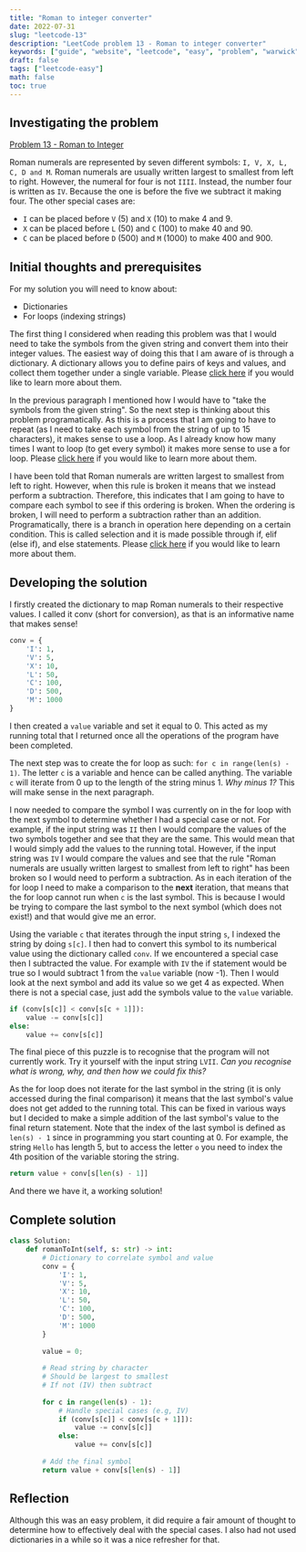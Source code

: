 ```yaml
---
title: "Roman to integer converter"
date: 2022-07-31
slug: "leetcode-13"
description: "LeetCode problem 13 - Roman to integer converter"
keywords: ["guide", "website", "leetcode", "easy", "problem", "warwick", "university", "student", "13", "roman"]
draft: false
tags: ["leetcode-easy"]
math: false
toc: true
---
```


## Investigating the problem

[Problem 13 - Roman to Integer](https://leetcode.com/problems/roman-to-integer/)

Roman numerals are represented by seven different symbols: `I, V, X, L, C, D and M`.
Roman numerals are usually written largest to smallest from left to right. 
However, the numeral for four is not `IIII`. Instead, the number four is written as `IV`. 
Because the one is before the five we subtract it making four. The other special cases are:

* `I` can be placed before `V` (5) and `X` (10) to make 4 and 9. 
* `X` can be placed before `L` (50) and `C` (100) to make 40 and 90. 
* `C` can be placed before `D` (500) and `M` (1000) to make 400 and 900.

## Initial thoughts and prerequisites

For my solution you will need to know about:

* Dictionaries
* For loops (indexing strings)

The first thing I considered when reading this problem was that I would need to take the symbols from the given string and convert them into their integer values. The easiest way of doing this that I am aware of is through a dictionary. A dictionary allows you to define pairs of keys and values, and collect them together under a single variable. Please [click here](https://www.w3schools.com/python/python_dictionaries.asp) if you would like to learn more about them.

In the previous paragraph I mentioned how I would have to "take the symbols from the given string". So the next step is thinking about this problem programatically. As this is a process that I am going to have to repeat (as I need to take each symbol from the string of up to 15 characters), it makes sense to use a loop. As I already know how many times I want to loop (to get every symbol) it makes more sense to use a for loop. Please [click here](https://www.w3schools.com/python/python_for_loops.asp) if you would like to learn more about them.

I have been told that Roman numerals are written largest to smallest from left to right. However, when this rule is broken it means that we instead perform a subtraction. Therefore, this indicates that I am going to have to compare each symbol to see if this ordering is broken. When the ordering is broken, I will need to perform a subtraction rather than an addition. Programatically, there is a branch in operation here depending on a certain condition. This is called selection and it is made possible through if, elif (else if), and else statements. Please [click here](https://www.w3schools.com/python/gloss_python_if_statement.asp) if you would like to learn more about them.

## Developing the solution

I firstly created the dictionary to map Roman numerals to their respective values. I called it conv (short for conversion), as that is an informative name that makes sense!

```python
conv = {
    'I': 1,
    'V': 5,
    'X': 10,
    'L': 50,
    'C': 100,
    'D': 500,
    'M': 1000
}
```

I then created a `value` variable and set it equal to 0. This acted as my running total that I returned once all the operations of the program have been completed.

The next step was to create the for loop as such: `for c in range(len(s) - 1)`. The letter `c` is a variable and hence can be called anything. The variable `c` will iterate from 0 up to the length of the string minus 1. *Why minus 1?* This will make sense in the next paragraph.

I now needed to compare the symbol I was currently on in the for loop with the next symbol to determine whether I had a special case or not. For example, if the input string was `II` then I would compare the values of the two symbols together and see that they are the same. This would mean that I would simply add the values to the running total. However, if the input string was `IV` I would compare the values and see that the rule "Roman numerals are usually written largest to smallest from left to right" has been broken so I would need to perform a subtraction. As in each iteration of the for loop I need to make a comparison to the **next** iteration, that means that the for loop cannot run when `c` is the last symbol. This is because I would be trying to compare the last symbol to the next symbol (which does not exist!) and that would give me an error.

Using the variable `c` that iterates through the input string `s`, I indexed the string by doing `s[c]`. I then had to convert this symbol to its numberical value using the dictionary called `conv`. If we encountered a special case then I subtracted the value. For example with `IV` the if statement would be true so I would subtract 1 from the `value` variable (now -1). Then I would look at the next symbol and add its value so we get 4 as expected. When there is not a special case, just add the symbols value to the `value` variable.

```python
if (conv[s[c]] < conv[s[c + 1]]):
    value -= conv[s[c]]
else:
    value += conv[s[c]]
```

The final piece of this puzzle is to recognise that the program will not currently work. Try it yourself with the input string `LVII`. *Can you recognise what is wrong, why, and then how we could fix this?*

As the for loop does not iterate for the last symbol in the string (it is only accessed during the final comparison) it means that the last symbol's value does not get added to the running total. This can be fixed in various ways but I decided to make a simple addition of the last symbol's value to the final return statement. Note that the index of the last symbol is defined as `len(s) - 1` since in programming you start counting at 0. For example, the string `Hello` has length 5, but to access the letter `o` you need to index the 4th position of the variable storing the string.

```python
return value + conv[s[len(s) - 1]]
```

And there we have it, a working solution!

## Complete solution

```python
class Solution:
    def romanToInt(self, s: str) -> int:
        # Dictionary to correlate symbol and value
        conv = {
            'I': 1,
            'V': 5,
            'X': 10,
            'L': 50,
            'C': 100,
            'D': 500,
            'M': 1000
        }
        
        value = 0;
        
        # Read string by character
        # Should be largest to smallest
        # If not (IV) then subtract
        
        for c in range(len(s) - 1):
            # Handle special cases (e.g, IV)
            if (conv[s[c]] < conv[s[c + 1]]):
                value -= conv[s[c]]
            else:
                value += conv[s[c]]
                
        # Add the final symbol
        return value + conv[s[len(s) - 1]]
```

## Reflection

Although this was an easy problem, it did require a fair amount of thought to determine how to effectively deal with the special cases. I also had not used dictionaries in a while so it was a nice refresher for that.